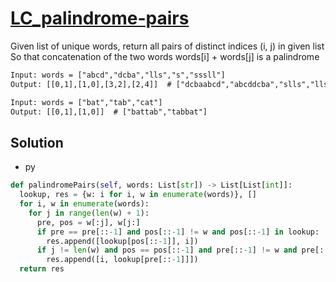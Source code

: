 # [LC_palindrome-pairs](https://leetcode.com/problems/palindrome-pairs)

Given list of unique words, return all pairs of distinct indices (i, j) in given list
So that concatenation of the two words words[i] + words[j] is a palindrome

```txt
Input: words = ["abcd","dcba","lls","s","sssll"]
Output: [[0,1],[1,0],[3,2],[2,4]]  # ["dcbaabcd","abcddcba","slls","llssssll"]

Input: words = ["bat","tab","cat"]
Output: [[0,1],[1,0]]  # ["battab","tabbat"]
```

## Solution

* py

```py
def palindromePairs(self, words: List[str]) -> List[List[int]]:
  lookup, res = {w: i for i, w in enumerate(words)}, []
  for i, w in enumerate(words):
    for j in range(len(w) + 1):
      pre, pos = w[:j], w[j:]
      if pre == pre[::-1] and pos[::-1] != w and pos[::-1] in lookup:
        res.append([lookup[pos[::-1]], i])
      if j != len(w) and pos == pos[::-1] and pre[::-1] != w and pre[::-1] in lookup:
        res.append([i, lookup[pre[::-1]]])
  return res
```
